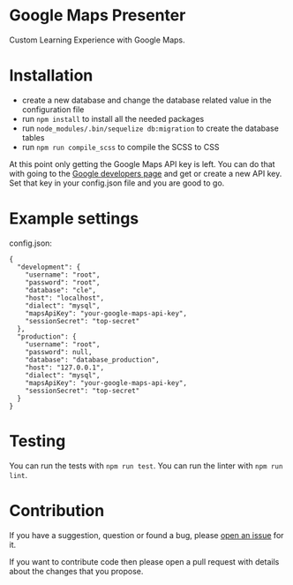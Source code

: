 # Google Maps Presenter
Custom Learning Experience with Google Maps.

# Installation
- create a new database and change the database related value in the configuration file
- run `npm install` to install all the needed packages
- run `node_modules/.bin/sequelize db:migration` to create the database tables
- run `npm run compile_scss` to compile the SCSS to CSS

At this point only getting the Google Maps API key is left. You can do that with going to the [Google developers page](https://developers.google.com/maps/documentation/javascript/get-api-key) and get or create a new API key. Set that key in your config.json file and you are good to go.

# Example settings
config.json:
```
{
  "development": {
    "username": "root",
    "password": "root",
    "database": "cle",
    "host": "localhost",
    "dialect": "mysql",
    "mapsApiKey": "your-google-maps-api-key",
    "sessionSecret": "top-secret"
  },
  "production": {
    "username": "root",
    "password": null,
    "database": "database_production",
    "host": "127.0.0.1",
    "dialect": "mysql",
    "mapsApiKey": "your-google-maps-api-key",
    "sessionSecret": "top-secret"
  }
}
```

# Testing
You can run the tests with `npm run test`.
You can run the linter with `npm run lint`.

# Contribution
If you have a suggestion, question or found a bug, please [open an issue](https://github.com/vkaracic/cle-maps/issues/new) for it.

If you want to contribute code then please open a pull request with details about the changes that you propose.
